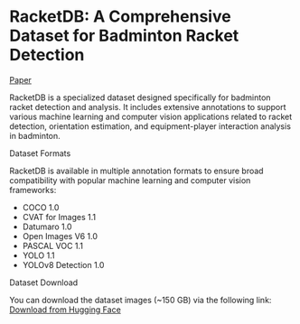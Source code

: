 # RacketDB: A Comprehensive Dataset for Badminton Racket Detection
[Paper](https://www.scitepress.org/PublishedPapers/2025/131597/)

RacketDB is a specialized dataset designed specifically for badminton racket detection and analysis. It includes extensive annotations to support various machine learning and computer vision applications related to racket detection, orientation estimation, and equipment-player interaction analysis in badminton.

Dataset Formats

RacketDB is available in multiple annotation formats to ensure broad compatibility with popular machine learning and computer vision frameworks:

- COCO 1.0
- CVAT for Images 1.1
- Datumaro 1.0
- Open Images V6 1.0
- PASCAL VOC 1.1
- YOLO 1.1
- YOLOv8 Detection 1.0

Dataset Download

You can download the dataset images (~150 GB) via the following link:
[Download from Hugging Face](https://huggingface.co/datasets/muhabdulhaq/racketdb)
